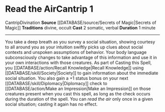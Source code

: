 ﻿---
actions: '[two-actions]'
component:
- Somatic
- Verbal
duration: 1 minute
heighten_level: '1'
id: '981'
level: '1'
name: Read the Air
rarity: Common
school: Divination
source: '[[DATABASE/source/Secrets of Magic|Secrets of Magic]]'
tradition:
- Divine
- Occult
trait:
- '[[DATABASE/trait/Cantrip|Cantrip]]'
- '[[DATABASE/trait/Divination|Divination]]'
type: Cantrip

---
# Read the Air<span class="item-type">Cantrip 1</span>

<span class="item-trait">Cantrip</span><span class="item-trait">Divination</span>
**Source** [[DATABASE/source/Secrets of Magic|Secrets of Magic]] 
**Traditions** divine, occult
**Cast** <span class="action-icon">2</span> somatic, verbal
**Duration** 1 minute

---
You take a deep breath as you survey a social situation, showing courtesy to all around you as your intuition swiftly picks up clues about social contexts and unspoken assumptions of behavior. Your body language subconsciously changes to take advantage of this information and use it in your own interactions with those creatures. 
 As part of Casting this Spell, you [[DATABASE/action/Recall Knowledge|Recall Knowledge]] using [[DATABASE/skill/Society|Society]] to gain information about the immediate social situation. You also gain a +1 status bonus on your next [[DATABASE/skill/Diplomacy|Diplomacy]] check to [[DATABASE/action/Make an Impression|Make an Impression]] on those creatures present when you cast this spell, as long as the check occurs during the duration of the spell. You can _read the air_ only once in a given social situation; casting it again has no effect.